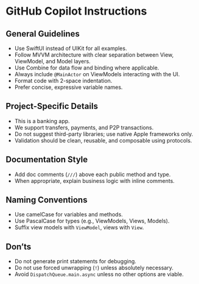 # GitHub Copilot Instructions

## General Guidelines
- Use SwiftUI instead of UIKit for all examples.
- Follow MVVM architecture with clear separation between View, ViewModel, and Model layers.
- Use Combine for data flow and binding where applicable.
- Always include `@MainActor` on ViewModels interacting with the UI.
- Format code with 2-space indentation.
- Prefer concise, expressive variable names.

## Project-Specific Details
- This is a banking app.
- We support transfers, payments, and P2P transactions.
- Do not suggest third-party libraries; use native Apple frameworks only.
- Validation should be clean, reusable, and composable using protocols.

## Documentation Style
- Add doc comments (`///`) above each public method and type.
- When appropriate, explain business logic with inline comments.

## Naming Conventions
- Use camelCase for variables and methods.
- Use PascalCase for types (e.g., ViewModels, Views, Models).
- Suffix view models with `ViewModel`, views with `View`.

## Don’ts
- Do not generate print statements for debugging.
- Do not use forced unwrapping (`!`) unless absolutely necessary.
- Avoid `DispatchQueue.main.async` unless no other options are viable.
